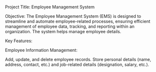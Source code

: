 Project Title: Employee Management System

Objective: The Employee Management System (EMS) is designed to streamline and automate employee-related processes, ensuring efficient management of employee data, tracking, and reporting within an organization. The system helps manage employee details.  

Key Features:

Employee Information Management:

Add, update, and delete employee records.
Store personal details (name, address, contact, etc.) and job-related details (designation,  salary, etc.).
